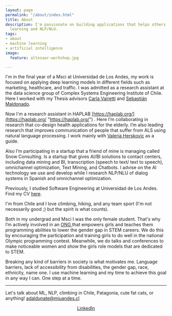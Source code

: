 ```yaml
---
layout: page
permalink: "/about/index.html"
title: About
description: I'm passionate on building applications that helps others using machine
  learning and NLP/NLU.
tags:
- about
- machine learning
- artificial intelligence
image:
  feature: altosaar-workshop.jpg

---
```

I'm in the final year of a Msci at Universidad de Los Andes, my work is focused on applying deep learning models in different fields such as marketing, healthcare, and traffic. I was admitted as a research assistant at the data science group of Complex Systems Engineering Institute of Chile. Here I worked with my Thesis advisors [Carla Vairetti](https://scholar.google.com/citations?user=VPQYt1IAAAAJ&hl=es) and [Sebastián Maldonado](https://scholar.google.nl/citations?user=Qzl7WeYAAAAJ&hl=en).

Now I'm a research assistant in HAPLAB [https://haplab.org/](https://haplab.org/ "https://haplab.org/") . Here I’m collaborating in research that co-design health applications for the elderly. I’m also leading research that improves communication of people that suffer from ALS using natural language processing. I work mainly with [Valeria Herskovic](https://scholar.google.com/citations?user=hZvxhjYAAAAJ&hl=es) as a guide.

Also I’m participating in a startup that a friend of mine is managing called Snow Consulting. Is a startup that gives AI/BI solutions to contact centers, including data mining and BI, transcription (speech to text/ text to speech), omnichannel optimization, Text Mining, and Chatbots. I advise on the AI technology we use and develop while I research NLP/NLU of dialog systems in Spanish and omnichannel optimization.

Previously, I studied Software Engineering at Universidad de Los Andes. Find my CV [here](https://drive.google.com/file/d/1i2z5Ngq1XplTogZx8JJ1KL2uIyjUzxwX/view?usp=sharing).

I'm from Chile and I love climbing, hiking, and any team sport (I'm not necessarily good ;) but the spirit is what counts).

Both in my undergrad and Msci I was the only female student. That's why I’m actively involved in an [ONG ](https://ninaspro.cl/)that empowers girls and teaches them programming abilities to lower the gender gap in STEM careers. We do this by encouraging the participation and training girls to do well in the national Olympic programming contest. Meanwhile, we do talks and conferences to make noticeable women and show the girls role models that are dedicated to STEM.

Breaking any kind of barriers in society is what motivates me. Language barriers, lack of accessibility from disabilities, the gender gap, race, ethnicity, name one. I use machine learning and my time to achieve this goal in any way I can. One step at a time.

***

Let's talk about ML, NLP, climbing in Chile, Patagonia, cute fat cats, or anything! [adaldunate@miuandes.cl](mailto:adaldunate@miuandes.cl)

<p style="text-align:center"> <a href="https://www.linkedin.com/in/angeles-aldunate/"><i class="fab fa-linkedin"></i>LinkedIn</a> 